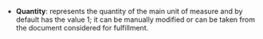 - **Quantity**: represents the quantity of the main unit of measure and by default has the value 1; it can be manually modified or can be taken from the document considered for fulfillment.